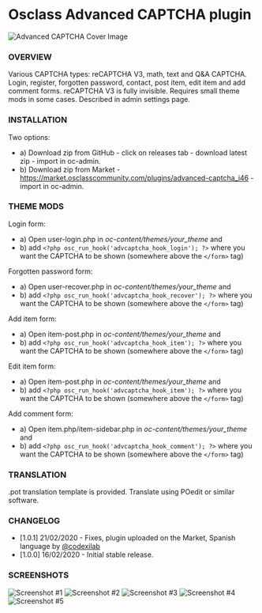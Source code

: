 # Osclass Advanced CAPTCHA plugin

![Advanced CAPTCHA Cover Image](https://raw.githubusercontent.com/webmods-croatia/oscplugin-advcaptcha/master/assets/screenshots/cover.jpg)

### OVERVIEW
Various CAPTCHA types: reCAPTCHA V3, math, text and Q&A CAPTCHA.
Login, register, forgotten password, contact, post item, edit item and add comment forms.
reCAPTCHA V3 is fully invisible.
Requires small theme mods in some cases. Described in admin settings page.

### INSTALLATION
Two options:
- a) Download zip from GitHub - click on releases tab - download latest zip - import in oc-admin.
- b) Download zip from Market - https://market.osclasscommunity.com/plugins/advanced-captcha_i46 - import in oc-admin.

### THEME MODS
Login form:
- a) Open user-login.php in _oc-content/themes/your_theme_ and
- b) add `<?php osc_run_hook('advcaptcha_hook_login'); ?>` where you want the CAPTCHA to be shown (somewhere above the `</form>` tag)

Forgotten password form:
- a) Open user-recover.php in _oc-content/themes/your_theme_ and
- b) add `<?php osc_run_hook('advcaptcha_hook_recover'); ?>` where you want the CAPTCHA to be shown (somewhere above the `</form>` tag)

Add item form:
- a) Open item-post.php in _oc-content/themes/your_theme_ and
- b) add `<?php osc_run_hook('advcaptcha_hook_item'); ?>` where you want the CAPTCHA to be shown (somewhere above the `</form>` tag)

Edit item form:
- a) Open item-post.php in _oc-content/themes/your_theme_ and
- b) add `<?php osc_run_hook('advcaptcha_hook_item'); ?>` where you want the CAPTCHA to be shown (somewhere above the `</form>` tag)

Add comment form:
- a) Open item.php/item-sidebar.php in _oc-content/themes/your_theme_ and
- b) add `<?php osc_run_hook('advcaptcha_hook_comment'); ?>` where you want the CAPTCHA to be shown (somewhere above the `</form>` tag)

### TRANSLATION
.pot translation template is provided. Translate using POedit or similar software.

### CHANGELOG
- [1.0.1] 21/02/2020 - Fixes, plugin uploaded on the Market, Spanish language by [@codexilab](https://github.com/codexilab)
- [1.0.0] 16/02/2020 - Initial stable release.

### SCREENSHOTS
![Screenshot #1](https://raw.githubusercontent.com/webmods-croatia/oscplugin-advcaptcha/master/assets/screenshots/1.jpg)
![Screenshot #2](https://raw.githubusercontent.com/webmods-croatia/oscplugin-advcaptcha/master/assets/screenshots/2.jpg)
![Screenshot #3](https://raw.githubusercontent.com/webmods-croatia/oscplugin-advcaptcha/master/assets/screenshots/3.jpg)
![Screenshot #4](https://raw.githubusercontent.com/webmods-croatia/oscplugin-advcaptcha/master/assets/screenshots/4.jpg)
![Screenshot #5](https://raw.githubusercontent.com/webmods-croatia/oscplugin-advcaptcha/master/assets/screenshots/5.jpg)
